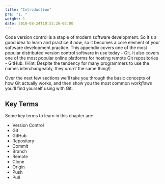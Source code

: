 ```yaml
---
title: "Introduction"
pre: "1. "
weight: 1
date: 2018-08-24T10:53:26-05:00
---
```


Code version control is a staple of modern software development.  So it's a good idea to learn and practice it _now_, so it becomes a core element of your software development practice.  This appendix covers one of the most popular distributed version control software in use today - Git.  It also covers one of the most popular online platforms for hosting remote Git repositories - GitHub.  (Hint: Despite the tendency for many programmers to use the names interchangeably, they _aren't_ the same thing!)

Over the next few sections we'll take you through the basic concepts of how Git actually works, and then show you the most common _workflows_ you'll find yourself using with Git.

## Key Terms

Some key terms to learn in this chapter are:

* Version Control
* Git
* GitHub
* Repository
* Commit
* Branch
* Remote 
* Clone
* Origin
* Push
* Pull
